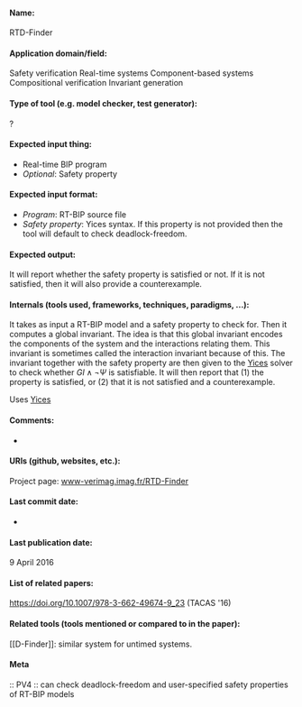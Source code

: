 #### Name:
RTD-Finder

#### Application domain/field:
Safety verification
Real-time systems
Component-based systems
Compositional verification
Invariant generation

#### Type of tool (e.g. model checker, test generator):
?

#### Expected input thing:
- Real-time BIP program
- *Optional*: Safety property

#### Expected input format:
- *Program*: RT-BIP source file
- *Safety property*: Yices syntax. If this property is not provided then the tool will default to check deadlock-freedom.

#### Expected output:
It will report whether the safety property is satisfied or not. If it is not satisfied, then it will also provide a counterexample.

#### Internals (tools used, frameworks, techniques, paradigms, ...):
It takes as input a RT-BIP model and a safety property to check for. Then it computes a global invariant. The idea is that this global invariant encodes the components of the system and the interactions relating them. This invariant is sometimes called the interaction invariant because of this.
The invariant together with the safety property are then given to the [Yices](Solvers/SMT/Yices.md) solver to check whether $GI \wedge \neg \Psi$ is satisfiable. It will then report that (1) the property is satisfied, or (2) that it is not satisfied and a counterexample.

Uses [Yices](Solvers/SMT/Yices.md)

#### Comments:
-

#### URIs (github, websites, etc.):
Project page: www-verimag.imag.fr/RTD-Finder

#### Last commit date:
-

#### Last publication date:
9 April 2016

#### List of related papers:
https://doi.org/10.1007/978-3-662-49674-9_23 (TACAS '16)

#### Related tools (tools mentioned or compared to in the paper):
[[D-Finder]]: similar system for untimed systems.

#### Meta
:: PV4 :: can check deadlock-freedom and user-specified safety properties of RT-BIP models 